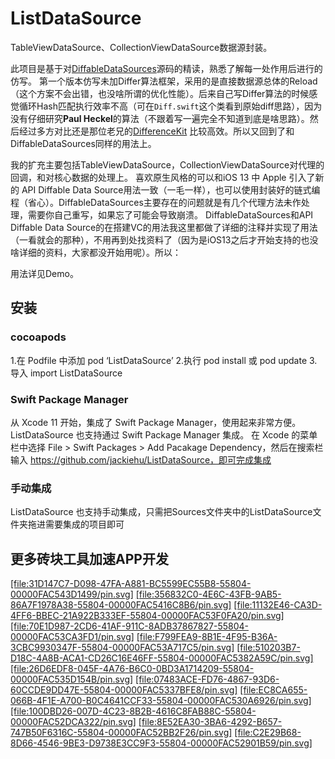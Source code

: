 # ListDataSource
TableViewDataSource、CollectionViewDataSource数据源封装。

此项目是基于对[DiffableDataSources](https://github.com/ra1028/DiffableDataSources)源码的精读，熟悉了解每一处作用后进行的仿写。
第一个版本仿写未加Differ算法框架，采用的是直接数据源总体的Reload（这个方案不会出错，也没啥所谓的优化性能）。后来自己写Differ算法的时候感觉循环Hash匹配执行效率不高（可在`Diff.swift`这个类看到原始diff思路），因为没有仔细研究**Paul Heckel**的算法（不跟着写一遍完全不知道到底是啥思路）。然后经过多方对比还是那位老兄的[DifferenceKit](https://github.com/ra1028/DifferenceKit) 比较高效。所以又回到了和DiffableDataSources同样的用法上。

我的扩充主要包括TableViewDataSource，CollectionViewDataSource对代理的回调，和对核心数据的处理上。
喜欢原生风格的可以和iOS 13 中 Apple 引入了新的 API Diffable Data Source用法一致（一毛一样），也可以使用封装好的链式编程（省心）。DiffableDataSources主要存在的问题就是有几个代理方法未作处理，需要你自己重写，如果忘了可能会导致崩溃。
DiffableDataSources和API Diffable Data Source的在搭建VC的用法我这里都做了详细的注释并实现了用法（一看就会的那种），不用再到处找资料了（因为是iOS13之后才开始支持的也没啥详细的资料，大家都没开始用呢）。所以：

用法详见Demo。

## 安装
### cocoapods
1.在 Podfile 中添加 pod ‘ListDataSource’
2.执行 pod install 或 pod update
3.导入 import ListDataSource
### Swift Package Manager
从 Xcode 11 开始，集成了 Swift Package Manager，使用起来非常方便。ListDataSource 也支持通过 Swift Package Manager 集成。
在 Xcode 的菜单栏中选择 File > Swift Packages > Add Pacakage Dependency，然后在搜索栏输入
https://github.com/jackiehu/ListDataSource，即可完成集成
### 手动集成
ListDataSource 也支持手动集成，只需把Sources文件夹中的ListDataSource文件夹拖进需要集成的项目即可
## 更多砖块工具加速APP开发
 [[file:31D147C7-D098-47FA-A881-BC5599EC55B8-55804-00000FAC543D1499/pin.svg]](https://github.com/jackiehu/SwiftBrick) 
 [[file:356832C0-4E6C-43FB-9AB5-86A7F1978A38-55804-00000FAC5416C8B6/pin.svg]](https://github.com/jackiehu/SwiftMediator) 
 [[file:11132E46-CA3D-4FF6-BBEC-21A922B333EF-55804-00000FAC53F0FA20/pin.svg]](https://github.com/jackiehu/SwiftShow) 
 [[file:70E1D987-2CD6-41AF-911C-8ADB37867827-55804-00000FAC53CA3FD1/pin.svg]](https://github.com/jackiehu/SwiftyForm) 
 [[file:F799FEA9-8B1E-4F95-B36A-3CBC9930347F-55804-00000FAC53A717C5/pin.svg]](https://github.com/jackiehu/SwiftEmptyData) 
 [[file:510203B7-D18C-4A8B-ACA1-CD26C16E46FF-55804-00000FAC5382A59C/pin.svg]](https://github.com/jackiehu/SwiftPageView) 
 [[file:26D6EDF8-045F-4A76-B6C0-0BD3A1714209-55804-00000FAC535D154B/pin.svg]](https://github.com/jackiehu/JHTabBarController) 
 [[file:07483ACE-FD76-4867-93D6-60CCDE9DD47E-55804-00000FAC5337BFE8/pin.svg]](https://github.com/jackiehu/SwiftMesh) 
 [[file:EC8CA655-066B-4F1E-A700-B0C4641CCF33-55804-00000FAC530A6926/pin.svg]](https://github.com/jackiehu/SwiftNotification) 
 [[file:100DBD26-007D-4C23-8B2B-4616C8FAB88C-55804-00000FAC52DCA322/pin.svg]](https://github.com/jackiehu/SwiftNetSwitch) 
 [[file:8E52EA30-3BA6-4292-B657-747B50F6316C-55804-00000FAC52BB2F26/pin.svg]](https://github.com/jackiehu/SwiftButton) 
 [[file:C2E29B68-8D66-4546-9BE3-D9738E3CC9F3-55804-00000FAC52901B59/pin.svg]](https://github.com/jackiehu/SwiftDatePicker) 

